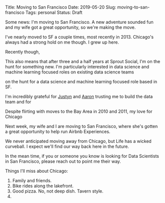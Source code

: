 Title: Moving to San Francisco
Date: 2019-05-20
Slug: moving-to-san-francisco
Tags: personal
Status: Draft

Some news: I'm moving to San Francisco. A new adventure sounded fun and my wife got a great opportunity, so we're making the move.

I've nearly moved to SF a couple times, most recently in 2013. Chicago's always had a strong hold on me though. I grew up here.

Recently though, 



This also means that after three and a half years at Sprout Social, I'm on the hunt for something new. I'm particularly interested in data science and machine learning focused roles on existing data science teams

on the hunt for a data science and machine learning focused role based in SF.

I'm incredibly grateful for [Justyn](https://twitter.com/Justyn) and [Aaron](https://twitter.com/aaronrankin) trusting me to build the data team and for 

Despite flirting with moves to the Bay Area in 2010 and 2011, my love for Chicago

Next week, my wife and I are moving to San Francisco, where she's gotten a great opportunity to help run Airbnb Experiences.

We never anticipated moving away from Chicago, but Life has a wicked curveball. I expect we'll find our way back here in the future.

In the mean time, if you or someone you know is looking for Data Scientists in San Francisco, please reach out to point me their way.

Things I'll miss about Chicago:
1. Family and friends.
2. Bike rides along the lakefront.
3. Good pizza. No, not deep dish. Tavern style.
4. 